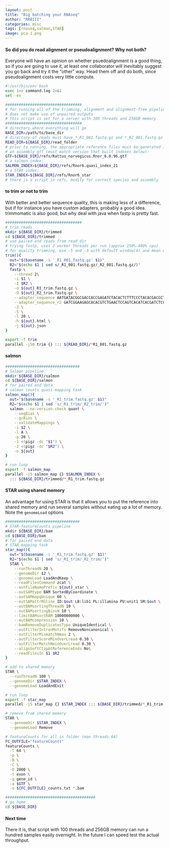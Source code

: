 ```yaml
---
layout: post
title: "Big batching your RNAseq"
author: "RRBIII"
categories: misc
tags: [rnaseq,salmon,STAR]
image: pca-1.png
---
```



#### So did you do read alignment or pseudoalignment? Why not both?

Everyone will have an opinion on whether psuedoalignment is a good thing, so if you are going to use it, at least one collaborator will inevitably suggest you go back and try it the "other" way. Head them off and do both, since pseudoalignment costs very little compute.  

```sh
#!/usr/bin/env bash
exec 1>> command.log 2>&1
set -ex

##################################
# for running all of the trimming, alignment and alignment-free pipelines
# does not make use of unpaired outputs
# this script is set for a server with 100 threads and 256GB memory
##################################
# directory where everything will go
BASE_DIR=/path/to/base_dir
# directory of reads must have *_R1_001.fastq.gz and *_R2_001.fastq.gz filenames
READ_DIR=${BASE_DIR}/read_folder
# prior to running, the appropriate reference files must be generated in refs:
# an assembly gtf (must match version that built indexes below):
GTF=${BASE_DIR}/refs/Rattus_norvegicus.Rnor_6.0.96.gtf
# a salmon index:
SALMON_INDEX=${BASE_DIR}/refs/Rnor6.quasi_index_21
# a STAR index:
STAR_INDEX=${BASE_DIR}/refs/Rnor6_star
# there is a script in refs, modify for correct species and assembly
```

#### to trim or not to trim

With better and better sequence quality, this is making less of a difference, but if for instance you have custom adapters, probably a good idea. trimmomatic is also good, but why deal with java when fastp is pretty fast.

```sh
##################################
# trim reads
mkdir ${BASE_DIR}/trimmed
cd ${BASE_DIR}/trimmed
# use paired end reads from read_dir
# trying fastp, uses 2 worker threads per run (approx 250%-400% cpu)
# for quality trimming, use -5 and -3 with default window(4) and mean q(20)
trim(){
  out="$(basename -s '_R1_001.fastq.gz' $1)"
  R2="$(echo $1 | sed s/_R1_001.fastq.gz/_R2_001.fastq.gz/)"
  fastp \
    --thread 2\
    -i $1 \
    -I $R2 \
    -o ${out}_R1_trim.fastq.gz \
    -O ${out}_R2_trim.fastq.gz \
    --adapter_sequence AATGATACGGCGACCACCGAGATCTACACTCTTTCCCTACACGACGCTCTTCCGATCT \
    --adapter_sequence_r2 GATCGGAAGAGCACACGTCTGAACTCCAGTCACATCACGATCTCGTATGCCGTCTTCTGCTTG \
    -3 \
    -5 \
    -l 20 \
    -h ${out}.html \
    -j ${out}.json
}

export -f trim
parallel -j50 trim {} ::: ${READ_DIR}/*R1_001.fastq.gz
```

#### salmon

```sh
#################################
# Salmon pipeline
mkdir ${BASE_DIR}/salmon
cd ${BASE_DIR}/salmon
# for paired end data
# salmon counts quasi-mapping task
salmon_map(){
  out="$(basename -s '_R1_trim.fastq.gz' $1)"
  R2="$(echo $1 | sed 's/_R1_trim/_R2_trim/')"
  salmon --no-version-check quant \
    --seqBias \
    --gcBias \
    --validateMappings \
    -i $2 \
    -l A \
    -p 20 \
    -1 <(pigz -dc "$1") \
    -2 <(pigz -dc "$R2") \
    -o ${out}
}

# run loop
export -f salmon_map
parallel -j5 salmon_map {} $SALMON_INDEX \
  ::: ${BASE_DIR}/trimmed/*_R1_trim.fastq.gz
```

#### STAR using shared memory

An advantage for using STAR is that it allows you to put the reference into shared memory and run several samples without eating up a lot of memory. Note the `genomeLoad` options

```sh
#################################
# STAR-featureCounts pipeline
mkdir ${BASE_DIR}/bam
cd ${BASE_DIR}/bam
# for paired end data
# STAR mapping task
star_map(){
  out="$(basename -s '_R1_trim.fastq.gz' $1)"
  R2="$(echo $1 | sed 's/_R1_trim/_R2_trim/')"
  STAR \
    --runThreadN 20 \
    --genomeDir $2 \
    --genomeLoad LoadAndKeep \
    --readFilesCommand zcat \
    --outFileNamePrefix ${out}_star \
    --outSAMtype BAM SortedByCoordinate \
    --outSAMmapqUnique 60 \
    --outSAMattrRGline ID:$out LB:lib1 PL:illumina PU:unit1 SM:$out \
    --outBAMsortingThreadN 10 \
    --outBAMsortingBinsN 10 \
    --limitBAMsortRAM 10000000000 \
    --outBAMcompression 10 \
    --bamRemoveDuplicatesType UniqueIdentical \
    --outFilterIntronMotifs RemoveNoncanonical \
    --outFilterMismatchNmax 2 \
    --outFilterScoreMinOverLread 0.30 \
    --outFilterMatchNminOverLread 0.30 \
    --alignSoftClipAtReferenceEnds No\
    --readFilesIn $1 $R2
}

# add to shared memory
STAR \
  --runThreadN 100 \
  --genomeDir $STAR_INDEX \
  --genomeLoad LoadAndExit

# run loop
export -f star_map
parallel -j5 star_map {} $STAR_INDEX ::: ${BASE_DIR}/trimmed/*_R1_trim.fastq.gz

# remove from shared memory
STAR \
  --genomeDir $STAR_INDEX \
  --genomeLoad Remove

# featureCounts for all in folder (max threads 64)
FC_OUTFILE="featureCounts"
featureCounts \
  -T 64 \
  -p \
  -B \
  -C \
  -D 2000 \
  -t exon \
  -g gene_id \
  -a $GTF \
  -o ${FC_OUTFILE}_counts.txt *.bam

########################################
# go home
cd ${BASE_DIR}

```

#### Next time
There it is, that script with 100 threads and 256GB memory can run a hundred samples easily overnight. In the future I can speed test the actual throughput.  


